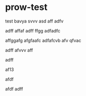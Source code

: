 # prow-test
test
bavya
svvv
asd
aff
adfv


adff
affaf
adff
ffgg
adfadfc

affggafg
afgfaafc
adfafcvb
afv
qfvac

adff
afvvv
aff

adff


af13


afdf

afdf
adff

